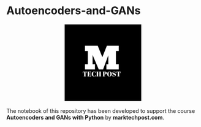 # Autoencoders-and-GANs

<p align="center">
  <img src="/imgs/mtp_logo.png"/>
</p>

The notebook of this repository has been developed to support the course **Autoencoders and GANs with Python** by **marktechpost.com**.
